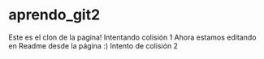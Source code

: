 # aprendo_git2
Este es el clon de la pagina!
Intentando colisión 1
Ahora estamos editando en Readme desde la página :)
Intento de colisión 2
